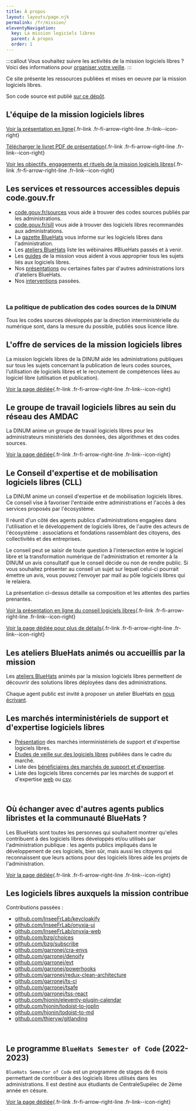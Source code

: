 ```yaml
---
title: À propos
layout: layouts/page.njk
permalink: /fr/mission/
eleventyNavigation:
  key: La mission logiciels libres
  parent: À propos
  order: 1
---
```


:::callout
Vous souhaitez suivre les activités de la mission logiciels libres ?
Voici des informations pour [organiser votre veille](/fr/contact/veille/).
:::

Ce site présente les ressources publiées et mises en oeuvre par la mission logiciels libres.

Son code source est publié [sur ce dépôt](https://github.com/codegouvfr/codegouvfr-website).

## L'équipe de la mission logiciels libres

[Voir la présentation en ligne](https://speakerdeck.com/bluehats/dinum){.fr-link .fr-fi-arrow-right-line .fr-link--icon-right}

[Télécharger le livret PDF de présentation](/docs/pole-logiciels-libres-produits-bluehats.pdf){.fr-link .fr-fi-arrow-right-line .fr-link--icon-right}

[Voir les objectifs, engagements et rituels de la mission logiciels libres](/fr/mission/mission-logiciels-libres-engagements-et-rituels/){.fr-link .fr-fi-arrow-right-line .fr-link--icon-right}

## Les services et ressources accessibles depuis code.gouv.fr

- [code.gouv.fr/sources](https://code.gouv.fr/sources) vous aide à trouver des codes sources publiés par les administrations.
- [code.gouv.fr/sill](https://code.gouv.fr/sill) vous aide à trouver des logiciels libres recommandés aux administrations.
- La [gazette BlueHats](/fr/bluehats/tags/gazette/) vous informe sur les logiciels libres dans l'administration.
- Les [ateliers BlueHats](/fr/bluehats/tags/atelier/) liste les wébinaires #BlueHats passés et à venir.
- Les [guides](/fr/doc/) de la mission vous aident à vous approprier tous les sujets liés aux logiciels libres.
- Nos [présentations](https://speakerdeck.com/bluehats) ou certaines faites par d'autres administrations lors d'ateliers BlueHats.
- Nos [interventions](/fr/doc/ressources/#interventions-de-la-mission-logiciels-libres-en-francais) passées.

<br/>

### La politique de publication des codes sources de la DINUM

Tous les codes sources développés par la direction interministérielle du numérique sont, dans la mesure du possible, publiés sous licence libre.

## L'offre de services de la mission logiciels libres

La mission logiciels libres de la DINUM aide les administrations publiques sur tous les sujets concernant la publication de leurs codes sources, l'utilisation de logiciels libres et le recrutement de compétences liées au logiciel libre (utilisation et publication).

[Voir la page dédiée](/fr/mission/offre-de-services/){.fr-link .fr-fi-arrow-right-line .fr-link--icon-right}

## Le groupe de travail logiciels libres au sein du réseau des AMDAC

La DINUM anime un groupe de travail logiciels libres pour les administrateurs ministériels des données, des algorithmes et des codes sources.

[Voir la page dédiée](/fr/mission/gtt-ll-amdac/){.fr-link .fr-fi-arrow-right-line .fr-link--icon-right}

## Le Conseil d'expertise et de mobilisation logiciels libres (CLL)

La DINUM anime un conseil d'expertise et de mobilisation logiciels libres. Ce conseil vise à favoriser l'entraide entre administrations et l'accès à des services proposés par l'écosystème.

Il réunit d'un côté des agents publics d'administrations engagées dans l'utilisation et le développement de logiciels libres, de l'autre des acteurs de l'écosystème : associations et fondations rassemblant des citoyens, des collectivités et des entreprises.

Le conseil peut se saisir de toute question à l'intersection entre le logiciel libre et la transformation numérique de l'administration et remonter à la DINUM un avis consultatif que le conseil décide ou non de rendre public.  Si vous souhaitez présenter au conseil un sujet sur lequel celui-ci pourrait émettre un avis, vous pouvez l'envoyer par mail au pôle logiciels libres qui le relaiera.

La présentation ci-dessus détaille sa composition et les attentes des parties prenantes.

[Voir la présentation en ligne du conseil logiciels libres](https://speakerdeck.com/bluehats/presentation-du-conseil-logiciels-libres-anime-par-la-dinum){.fr-link .fr-fi-arrow-right-line .fr-link--icon-right}

[Voir la page dédiée pour plus de détails](/fr/mission/conseil-logiciels-libres/){.fr-link .fr-fi-arrow-right-line .fr-link--icon-right}

## Les ateliers BlueHats animés ou accueillis par la mission

Les [ateliers BlueHats](/fr/bluehats/tags/atelier/) animés par la mission logiciels libres permettent de découvrir des solutions libres déployées dans des administrations.

Chaque agent public est invité à proposer un atelier BlueHats en [nous écrivant](mailto:contact@code.gouv.fr).

## Les marchés interministériels de support et d'expertise logiciels libres

- [Présentation](/fr/utiliser/marches-interministeriels-support-expertise-logiciels-libres/) des marchés interministériels de support et d'expertise logiciels libres.
- [Études de veille sur des logiciels libres](https://gitlab.adullact.net/marche-sll/etudes-de-veille/) publiées dans le cadre du marché.
- Liste des [bénéficiaires des marchés de support et d'expertise](/fr/utiliser/marches-logiciels-libres/).
- Liste des logiciels libres concernés par les marchés de support et d'expertise [web](/fr/utiliser/marches-logiciels-libres-liste-logiciels/) ou [csv](/docs/marches-logiciels-libres-liste-logiciels.csv).

<br/>

## Où échanger avec d'autres agents publics libristes et la communauté BlueHats ?

Les BlueHats sont toutes les personnes qui souhaitent montrer qu'elles contribuent à des logiciels libres développés et/ou utilisés par l'administration publique : les agents publics impliqués dans le développement de ces logiciels, bien sûr, mais aussi les citoyens qui reconnaissent que leurs actions pour des logiciels libres aide les projets de l'administration.

[Voir la page dédiée](/fr/contact/espaces-communication-bluehats/){.fr-link .fr-fi-arrow-right-line .fr-link--icon-right}

## Les logiciels libres auxquels la mission contribue

Contributions passées :

- [github.com/InseeFrLab/keycloakify](https://github.com/InseeFrLab/keycloakify)
- [github.com/InseeFrLab/onyxia-ui](https://github.com/InseeFrLab/onyxia-ui)
- [github.com/InseeFrLab/onyxia-web](https://github.com/InseeFrLab/onyxia-web)
- [github.com/bzg/choices](https://github.com/bzg/choices)
- [github.com/bzg/subscribe](https://github.com/bzg/subscribe/)
- [github.com/garronej/cra-envs](https://github.com/garronej/cra-envs)
- [github.com/garronej/denoify](https://github.com/garronej/denoify)
- [github.com/garronej/evt](https://github.com/garronej/evt)
- [github.com/garronej/powerhooks](https://github.com/garronej/powerhooks)
- [github.com/garronej/redux-clean-architecture](https://github.com/garronej/redux-clean-architecture)
- [github.com/garronej/ts-ci](https://github.com/garronej/ts-ci)
- [github.com/garronej/tsafe](https://github.com/garronej/tsafe)
- [github.com/garronej/tss-react](https://github.com/garronej/tss-react)
- [github.com/hjonin/eleventy-plugin-calendar](https://github.com/hjonin/eleventy-plugin-calendar)
- [github.com/hjonin/todoist-to-joplin](https://github.com/hjonin/todoist-to-joplin)
- [github.com/hjonin/todoist-to-md](https://github.com/hjonin/todoist-to-md)
- [github.com/thieryw/gitlanding](https://github.com/thieryw/gitlanding)

<br/>

## Le programme `BlueHats Semester of Code` (2022-2023)

`BlueHats Semester of Code` est un programme de stages de 6 mois permettant de contribuer à des logiciels libres utilisés dans les administrations.  Il est destiné aux étudiants de CentraleSupélec de 2ème année en césure.

[Voir la page dédiée](/fr/bluehats/bluehats-semester-of-code/){.fr-link .fr-fi-arrow-right-line .fr-link--icon-right}
